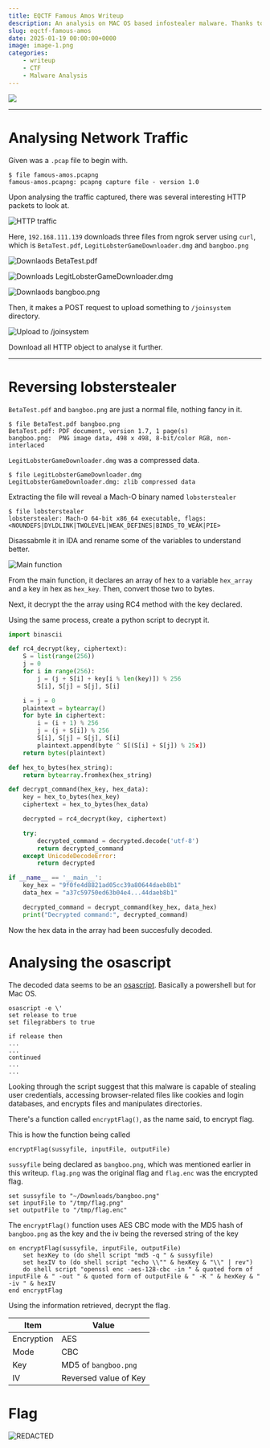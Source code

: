 ```yaml
---
title: EQCTF Famous Amos Writeup
description: An analysis on MAC OS based infostealer malware. Thanks to warlocksmurf for creating this interesting challenge.
slug: eqctf-famous-amos
date: 2025-01-19 00:00:00+0000
image: image-1.png
categories:
    - writeup
    - CTF
    - Malware Analysis
---
```


![](chall-desc.png)

---

# Analysing Network Traffic

Given was a `.pcap` file to begin with.

```
$ file famous-amos.pcapng
famous-amos.pcapng: pcapng capture file - version 1.0
```

Upon analysing the traffic captured, there was several interesting HTTP packets to look at.

![HTTP traffic](image-2.png)

Here, `192.168.111.139` downloads three files from ngrok server using `curl`, which is `BetaTest.pdf`, `LegitLobsterGameDownloader.dmg` and `bangboo.png`

![Downlaods BetaTest.pdf](image-3.png)

![Downloads LegitLobsterGameDownloader.dmg](image-4.png)

![Downlaods bangboo.png](image-5.png)

Then, it makes a POST request to upload something to `/joinsystem` directory.

![Upload to /joinsystem](image-6.png)

Download all HTTP object to analyse it further.

---

# Reversing lobsterstealer

`BetaTest.pdf` and `bangboo.png` are just a normal file, nothing fancy in it.

```
$ file BetaTest.pdf bangboo.png
BetaTest.pdf: PDF document, version 1.7, 1 page(s)
bangboo.png:  PNG image data, 498 x 498, 8-bit/color RGB, non-interlaced
```

`LegitLobsterGameDownloader.dmg` was a compressed data.

```
$ file LegitLobsterGameDownloader.dmg
LegitLobsterGameDownloader.dmg: zlib compressed data
```

Extracting the file will reveal a Mach-O binary named `lobsterstealer`

```
$ file lobsterstealer
lobsterstealer: Mach-O 64-bit x86_64 executable, flags:<NOUNDEFS|DYLDLINK|TWOLEVEL|WEAK_DEFINES|BINDS_TO_WEAK|PIE>
```

Disassabmle it in IDA and rename some of the variables to understand better.

![Main function](image-7.png)

From the main function, it declares an array of hex to a variable `hex_array` and a key in hex as `hex_key`. Then, convert those two to bytes.

Next, it decrypt the the array using RC4 method with the key declared.

Using the same process, create a python script to decrypt it.

```py
import binascii

def rc4_decrypt(key, ciphertext):
    S = list(range(256))
    j = 0
    for i in range(256):
        j = (j + S[i] + key[i % len(key)]) % 256
        S[i], S[j] = S[j], S[i]

    i = j = 0
    plaintext = bytearray()
    for byte in ciphertext:
        i = (i + 1) % 256
        j = (j + S[i]) % 256
        S[i], S[j] = S[j], S[i]
        plaintext.append(byte ^ S[(S[i] + S[j]) % 25x])
    return bytes(plaintext)

def hex_to_bytes(hex_string):
    return bytearray.fromhex(hex_string)

def decrypt_command(hex_key, hex_data):
    key = hex_to_bytes(hex_key)
    ciphertext = hex_to_bytes(hex_data)

    decrypted = rc4_decrypt(key, ciphertext)

    try:
        decrypted_command = decrypted.decode('utf-8')
        return decrypted_command
    except UnicodeDecodeError:
        return decrypted 

if __name__ == '__main__':
    key_hex = "9f0fe4d8821ad05cc39a80644daeb8b1"
    data_hex = "a37c59750ed63b04e4...44daeb8b1"

    decrypted_command = decrypt_command(key_hex, data_hex)
    print("Decrypted command:", decrypted_command)
```

Now the hex data in the array had been succesfully decoded.

# Analysing the osascript

The decoded data seems to be an [osascript](https://victorscholz.medium.com/what-is-osascript-e48f11b8dec6). Basically a powershell but for Mac OS.

```osa
osascript -e \'
set release to true
set filegrabbers to true

if release then
...
...
continued
...
...
```

Looking through the script suggest that this malware is capable of stealing user credentials, accessing browser-related files like cookies and login databases, and encrypts files and manipulates directories.

There's a function called `encryptFlag()`, as the name said, to encrypt flag.

This is how the function being called

```osa
encryptFlag(sussyfile, inputFile, outputFile)
```

`sussyfile` being declared as `bangboo.png`, which was mentioned earlier in this writeup.
`flag.png` was the original flag and `flag.enc` was the encrypted flag.
```osa
set sussyfile to "~/Downloads/bangboo.png"
set inputFile to "/tmp/flag.png"
set outputFile to "/tmp/flag.enc"
```

The `encryptFlag()` function uses AES CBC mode with the MD5 hash of `bangboo.png` as the key and the iv being the reversed string of the key

```osa
on encryptFlag(sussyfile, inputFile, outputFile)
	set hexKey to (do shell script "md5 -q " & sussyfile)
	set hexIV to (do shell script "echo \\"" & hexKey & "\\" | rev")
    do shell script "openssl enc -aes-128-cbc -in " & quoted form of inputFile & " -out " & quoted form of outputFile & " -K " & hexKey & " -iv " & hexIV
end encryptFlag
```

Using the information retrieved, decrypt the flag.

| Item | Value |
| --- | --- |
| Encryption | AES |
| Mode | CBC |
| Key |  MD5 of `bangboo.png` |
| IV |  Reversed value of Key | 

# Flag

![REDACTED](flag.png)